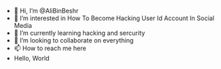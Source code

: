 - 👋 Hi, I’m @AliBinBeshr
- 👀 I’m interested in How To Become Hacking User Id Account In Social Media
- 🌱 I’m currently learning  hacking and sercurity 
- 💞️ I’m looking to collaborate on everything
- 📫 How to reach me here
- Hello, World

<!---
AliBinBeshr/AliBinBeshr is a ✨ special ✨ repository because its `README.md` (this file) appears on your GitHub profile.
You can click the Preview link to take a look at your changes.
--->

